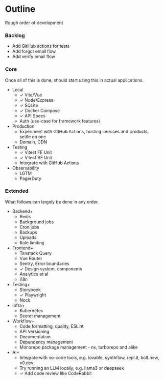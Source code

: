 # Outline

Rough order of development

### Backlog

- Add GitHub actions for tests
- Add forgot email flow
- Add verify email flow

### Core

Once all of this is done, should start using this in actual applications.

- Local
  - ✓ Vite/Vue
  - ✓ Node/Express
  - ✓ SQLite
  - ✓ Docker Compose
  - ✓ API Specs
  - Auth (use-case for framework features)
- Production
  - Experiment with GitHub Actions, hosting services and products, settle on one
  - Domain, CDN
- Testing
  - ✓ Vitest FE Unit
  - ✓ Vitest BE Unit
  - Integrate with GitHub Actions
- Observability
  - LGTM
  - PagerDuty

### Extended

What follows can largely be done in any order.

- Backend+
  - Redis
  - Background jobs
  - Cron jobs
  - Backups
  - Uploads
  - Rate limiting
- Frontend+
  - Tanstack Query
  - Vue Router
  - Sentry, Error boundaries
  - ✓ Design system, components
  - Analytics et al
  - i18n
- Testing+
  - Storybook
  - ✓ Playwright
  - Nock
- Infra+
  - Kubernetes
  - Secret management
- Workflow+
  - Code formatting, quality, ESLint
  - API Versioning
  - Documentation
  - Dependency management
  - Monorepo package management - nx, turborepo and alike
- AI+
  - Integrate with no-code tools, e.g. lovable, synthflow, repl.it, bolt.new, v0.dev
  - Try running an LLM locally, e.g. llama3 or deepseek
  - ✓ Add code review like CodeRabbit

